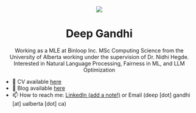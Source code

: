 <div align="center">
<img src="https://user-images.githubusercontent.com/42115530/92640221-9728ca00-f2fa-11ea-8994-c72b26e937de.gif" align="center"/>
</div>
<h1 align="center">Deep Gandhi</h1>
<p align="center">Working as a MLE at Binloop Inc. MSc Computing Science from the University of Alberta working under the supervision of Dr. Nidhi Hegde. Interested in Natural Language Processing, Fairness in ML, and LLM Optimization </p>




- 📜 CV available <a href="https://deep1401.github.io/files/resume-ml/DeepGandhi.pdf" target="_blank">here</a>
- 🏡 Blog available [here](https://deep1401.github.io/posts)
- 📫 How to reach me: [LinkedIn (add a note!)](https://www.linkedin.com/in/deep1401/) or Email (deep [dot] gandhi [at] ualberta [dot] ca)
<!-- - 👨‍💻 All of my projects are available at [@deep1401](https://github.com/deep1401) -->


<!-- ## Connect with me  
<div align="center">
<a href="mailto:thisisdeepgandhi@gmail.com" target="_blank">
<img alt="Gmail" src="https://img.shields.io/badge/Gmail-D14836?style=for-the-badge&logo=gmail&logoColor=white" style="margin-bottom: 5px;" />
</a> 
<!-- <a href="https://github.com/deep1401" target="_blank">
<img src=https://img.shields.io/badge/github-%2324292e.svg?&style=for-the-badge&logo=github&logoColor=white alt=github style="margin-bottom: 5px;" />
</a> -->
<!-- <a href="https://twitter.com/deepgandhi_07" target="_blank">
<img src=https://img.shields.io/badge/twitter-%2300acee.svg?&style=for-the-badge&logo=twitter&logoColor=white alt=twitter style="margin-bottom: 5px;" />
</a>
<a href="https://linkedin.com/in/deep1401" target="_blank">
<img src=https://img.shields.io/badge/linkedin-%231E77B5.svg?&style=for-the-badge&logo=linkedin&logoColor=white alt=linkedin style="margin-bottom: 5px;" />
</a> -->

<!-- </div>   -->
